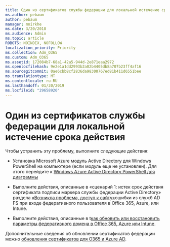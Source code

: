 ```yaml
---
title: Один из сертификатов службы федерации для локальной истечение срока действия
ms.author: pebaum
author: pebaum
manager: mnirkhe
ms.date: 3/20/2018
ms.audience: Admin
ms.topic: article
ROBOTS: NOINDEX, NOFOLLOW
localization_priority: Priority
ms.collection: Adm_O365
ms.custom: Adm_O365
ms.assetid: 172084b7-68a1-42a5-944d-2e871eaa2972
ms.openlocfilehash: 9e2e1a1dd2993b2a02b4405db8a707b23ff4af16
ms.sourcegitcommit: 0ae6cbb8cf2836da98300767ed81b411d6551bee
ms.translationtype: MT
ms.contentlocale: ru-RU
ms.lasthandoff: 01/30/2019
ms.locfileid: "29658920"
---
```

# <a name="one-of-your-on-premises-federation-service-certificates-is-expiring"></a>Один из сертификатов службы федерации для локальной истечение срока действия

Чтобы устранить эту проблему, выполните следующие действия:
  
- Установка Microsoft Azure модуль Active Directory для Windows PowerShell на компьютере (если модуль еще не установлен). Для этого перейдите к [Windows Azure Active Directory PowerShell для диаграммы](https://docs.microsoft.com/powershell/azure/active-directory/install-adv2?view=azureadps-2.0)
    
- Выполните действия, описанные в «сценарий 1: истек срок действия сертификата подписи маркера службы федерации Active Directory» раздела [«Возникла проблема, доступ к сайту»](https://support.microsoft.com/help/2713898/there-was-a-problem-accessing-the-site-error-from-ad-fs-when-a-federat)ошибки из служб AD FS при входе федеративного пользователя в Office 365, Azure, или Intune.
    
- Выполните действия, описанные в t[как обновить или восстановить параметры федеративного домена в Office 365, Azure или Intune](https://support.microsoft.com/help/2647048/how-to-update-or-repair-the-settings-of-a-federated-domain-in-office-3).
    
Дополнительные сведения об обновлении сертификатов федерации можно [обновления сертификатов для O365 и Azure AD](https://docs.microsoft.com/azure/active-directory/connect/active-directory-aadconnect-o365-certs).
  

